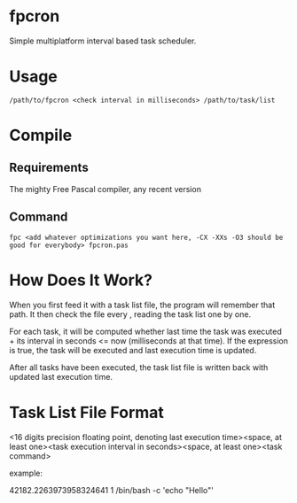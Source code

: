 # fpcron
Simple multiplatform interval based task scheduler.

# Usage
```
/path/to/fpcron <check interval in milliseconds> /path/to/task/list
```

# Compile

## Requirements
The mighty Free Pascal compiler, any recent version

## Command
```
fpc <add whatever optimizations you want here, -CX -XXs -O3 should be good for everybody> fpcron.pas
```

# How Does It Work?
When you first feed it with a task list file, the program will remember that path. It then check the file every <check interval in milliseconds>, reading the task list one by one.

For each task, it will be computed whether last time the task was executed + its interval in seconds <= now (milliseconds at that time). If the expression is true, the task will be executed and last execution time is updated.

After all tasks have been executed, the task list file is written back with updated last execution time.

# Task List File Format
&lt;16 digits precision floating point, denoting last execution time&gt;&lt;space, at least one&gt;&lt;task execution interval in seconds&gt;&lt;space, at least one&gt;&lt;task command&gt;

example:

42182.2263973958324641 1 /bin/bash -c 'echo "Hello"'

